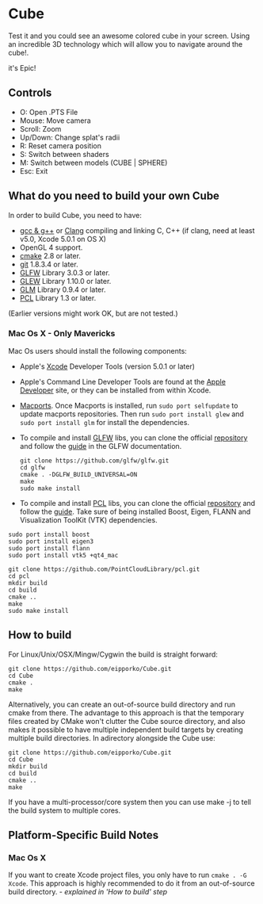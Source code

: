 Cube
========================

Test it and you could see an awesome colored cube in your screen.
Using an incredible 3D technology which will allow you to navigate around the cube!. 

it's Epic!


Controls
-------------------------
* O: Open .PTS File
* Mouse: Move camera
* Scroll: Zoom
* Up/Down: Change splat's radii
* R: Reset camera position
* S: Switch between shaders
* M: Switch between models (CUBE | SPHERE)
* Esc: Exit


What do you need to build your own Cube
----------------------------------------
In order to build Cube, you need to have:
* [gcc & g++](http://gcc.gnu.org/) or [Clang](http://clang.llvm.org/) compiling and linking C, C++ (if clang, need at least v5.0, Xcode 5.0.1 on OS X)
* OpenGL 4 support.
* [cmake](http://www.cmake.org/) 2.8 or later. 
* [git](http://git-scm.com/) 1.8.3.4 or later. 
* [GLFW](http://www.glfw.org/) Library 3.0.3 or later.
* [GLEW](http://glew.sourceforge.net/) Library 1.10.0 or later.
* [GLM](http://glm.g-truc.net/) Library 0.9.4 or later.
* [PCL](http://pointclouds.org/) Library 1.3 or later.

(Earlier versions might work OK, but are not tested.)

### Mac Os X - Only Mavericks
Mac Os users should install the following components:
* Apple's [Xcode](https://developer.apple.com/technologies/tools/) Developer Tools (version 5.0.1 or later) 
* Apple's Command Line Developer Tools are found at the [Apple Developer](https://developer.apple.com/downloads/) site, or they can be installed from within Xcode.
* [Macports](http://www.macports.org/). Once Macports is installed, run `sudo port selfupdate` to update macports repositories. Then run `sudo port install glew` and `sudo port install glm` for install the dependencies.
* To compile and install [GLFW](http://www.glfw.org/) libs, you can clone the official [repository](https://github.com/glfw/glfw) and follow the [guide](http://www.glfw.org/docs/latest/compile.html) in the GLFW documentation.
  
  ```
  git clone https://github.com/glfw/glfw.git
  cd glfw
  cmake . -DGLFW_BUILD_UNIVERSAL=ON
  make
  sudo make install
  ```

 * To compile and install [PCL](http://pointclouds.org/) libs, you can clone the official [repository](https://github.com/PointCloudLibrary/pcl) and follow the [guide](http://pointclouds.org/documentation/tutorials/compiling_pcl_macosx.php). Take sure of being installed Boost, Eigen, FLANN and Visualization ToolKit (VTK) dependencies.

  ```
  sudo port install boost
  sudo port install eigen3
  sudo port install flann
  sudo port install vtk5 +qt4_mac

  git clone https://github.com/PointCloudLibrary/pcl.git
  cd pcl
  mkdir build
  cd build
  cmake ..
  make
  sudo make install
  ```

How to build
-------------------------------
For Linux/Unix/OSX/Mingw/Cygwin the build is straight forward:
```
git clone https://github.com/eipporko/Cube.git
cd Cube
cmake .
make
```

Alternatively, you can create an out-of-source build directory and run cmake from there. The advantage to this approach is that the
temporary files created by CMake won't clutter the Cube source directory, and also makes it possible to have multiple
independent build targets by creating multiple build directories. In adirectory alongside the Cube use:

```
git clone https://github.com/eipporko/Cube.git
cd Cube
mkdir build
cd build
cmake ..
make
```

If you have a multi-processor/core system then you can use make -j <numcores> to tell the build system to multiple cores.



Platform-Specific Build Notes
--------------------------------

### Mac Os X
If you want to create Xcode project files, you only have to run `cmake . -G Xcode`. 
This approach is highly recommended to do it from an out-of-source build directory. *- explained in 'How to build' step*
